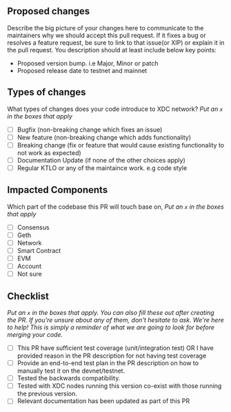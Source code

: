 ## Proposed changes

Describe the big picture of your changes here to communicate to the maintainers why we should accept this pull request. If it fixes a bug or resolves a feature request, be sure to link to that issue(or XIP) or explain it in the pull request.
You description should at least include below key points:
- Proposed version bump. i.e Major, Minor or patch
- Proposed release date to testnet and mainnet

## Types of changes

What types of changes does your code introduce to XDC network?
_Put an `x` in the boxes that apply_

- [ ] Bugfix (non-breaking change which fixes an issue)
- [ ] New feature (non-breaking change which adds functionality)
- [ ] Breaking change (fix or feature that would cause existing functionality to not work as expected)
- [ ] Documentation Update (if none of the other choices apply)
- [ ] Regular KTLO or any of the maintaince work. e.g code style

## Impacted Components

Which part of the codebase this PR will touch base on,
_Put an `x` in the boxes that apply_

- [ ] Consensus
- [ ] Geth
- [ ] Network
- [ ] Smart Contract
- [ ] EVM
- [ ] Account
- [ ] Not sure

## Checklist
_Put an `x` in the boxes that apply. You can also fill these out after creating the PR. If you're unsure about any of them, don't hesitate to ask. We're here to help! This is simply a reminder of what we are going to look for before merging your code._

- [ ] This PR have sufficient test coverage (unit/integration test) OR I have provided reason in the PR description for not having test coverage
- [ ] Provide an end-to-end test plan in the PR description on how to manually test it on the devnet/testnet.
- [ ] Tested the backwards compatibility.
- [ ] Tested with XDC nodes running this version co-exist with those running the previous version.
- [ ] Relevant documentation has been updated as part of this PR